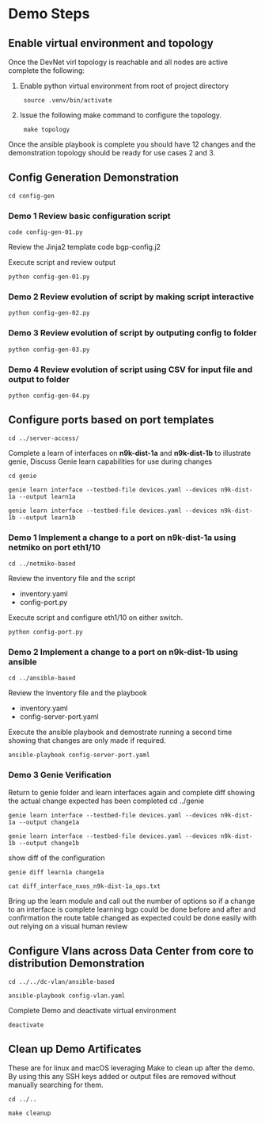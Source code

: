 # Demo Steps
## Enable virtual environment and topology
Once the DevNet virl topology is reachable and all nodes are active complete the following:

1. Enable python virtual environment from root of project directory

        source .venv/bin/activate

2. Issue the following make command to configure the topology.

        make topology

Once the ansible playbook is complete you should have 12 changes and the demonstration topology should be ready for use cases 2 and 3.

## Config Generation Demonstration
    cd config-gen

### Demo 1 Review basic configuration script 
    code config-gen-01.py

Review the Jinja2 template
    code bgp-config.j2

Execute script and review output
    
    python config-gen-01.py

### Demo 2 Review evolution of script by making script interactive
    python config-gen-02.py

### Demo 3 Review evolution of script by outputing config to folder
    python config-gen-03.py
    
### Demo 4 Review evolution of script using CSV for input file and output to folder
    python config-gen-04.py

## Configure ports based on port templates
    cd ../server-access/

Complete a learn of interfaces on **n9k-dist-1a** and **n9k-dist-1b** to illustrate genie, Discuss Genie learn capabilities for use during changes 
    
    cd genie

    genie learn interface --testbed-file devices.yaml --devices n9k-dist-1a --output learn1a

    genie learn interface --testbed-file devices.yaml --devices n9k-dist-1b --output learn1b

### Demo 1 Implement a change to a port on n9k-dist-1a using netmiko on port eth1/10
    cd ../netmiko-based

Review the inventory file and the script
- inventory.yaml
- config-port.py

Execute script and configure eth1/10 on either switch.

    python config-port.py

### Demo 2 Implement a change to a port on n9k-dist-1b using ansible
    cd ../ansible-based

Review the Inventory file and the playbook
  
- inventory.yaml
- config-server-port.yaml

Execute the ansible playbook and demostrate running a second time showing that changes are only made if required.

    ansible-playbook config-server-port.yaml

### Demo 3 Genie Verification

Return to genie folder and learn interfaces again and complete diff showing the actual change expected has been completed
    cd ../genie

    genie learn interface --testbed-file devices.yaml --devices n9k-dist-1a --output change1a

    genie learn interface --testbed-file devices.yaml --devices n9k-dist-1b --output change1b

show diff of the configuration
    
    genie diff learn1a change1a

    cat diff_interface_nxos_n9k-dist-1a_ops.txt

Bring up the learn module and call out the number of options so if a change to an interface is complete learning bgp could be done before and after and confirmation the route table changed as expected could be done easily with out relying on a visual human review

## Configure Vlans across Data Center from core to distribution Demonstration
    cd ../../dc-vlan/ansible-based

    ansible-playbook config-vlan.yaml

Complete Demo and deactivate virtual environment
    
    deactivate

## Clean up Demo Artificates
These are for linux and macOS leveraging Make to clean up after the demo. By using this any SSH keys added or output files are removed without manually searching for them.

    cd ../..
    
    make cleanup

